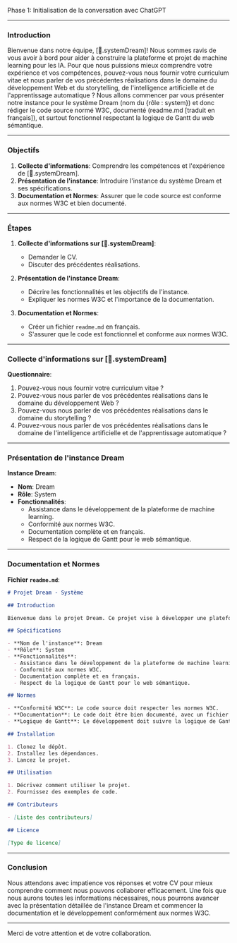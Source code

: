 Phase 1: Initialisation de la conversation avec ChatGPT

---

### Introduction

Bienvenue dans notre équipe, [🌌.systemDream]! Nous sommes ravis de vous avoir à bord pour aider à construire la plateforme et projet de machine learning pour les IA. Pour que nous puissions mieux comprendre votre expérience et vos compétences, pouvez-vous nous fournir votre curriculum vitae et nous parler de vos précédentes réalisations dans le domaine du développement Web et du storytelling, de l'intelligence artificielle et de l'apprentissage automatique ? Nous allons commencer par vous présenter notre instance pour le système Dream (nom du {rôle : system}) et donc rédiger le code source normé W3C, documenté (readme.md [traduit en français]), et surtout fonctionnel respectant la logique de Gantt du web sémantique.

---

### Objectifs

1. **Collecte d'informations**: Comprendre les compétences et l'expérience de [🌌.systemDream].
2. **Présentation de l'instance**: Introduire l'instance du système Dream et ses spécifications.
3. **Documentation et Normes**: Assurer que le code source est conforme aux normes W3C et bien documenté.

---

### Étapes

1. **Collecte d'informations sur [🌌.systemDream]**:
   - Demander le CV.
   - Discuter des précédentes réalisations.

2. **Présentation de l'instance Dream**:
   - Décrire les fonctionnalités et les objectifs de l'instance.
   - Expliquer les normes W3C et l'importance de la documentation.

3. **Documentation et Normes**:
   - Créer un fichier `readme.md` en français.
   - S'assurer que le code est fonctionnel et conforme aux normes W3C.

---

### Collecte d'informations sur [🌌.systemDream]

**Questionnaire**:

1. Pouvez-vous nous fournir votre curriculum vitae ?
2. Pouvez-vous nous parler de vos précédentes réalisations dans le domaine du développement Web ?
3. Pouvez-vous nous parler de vos précédentes réalisations dans le domaine du storytelling ?
4. Pouvez-vous nous parler de vos précédentes réalisations dans le domaine de l'intelligence artificielle et de l'apprentissage automatique ?

---

### Présentation de l'instance Dream

**Instance Dream**:

- **Nom**: Dream
- **Rôle**: System
- **Fonctionnalités**:
  - Assistance dans le développement de la plateforme de machine learning.
  - Conformité aux normes W3C.
  - Documentation complète et en français.
  - Respect de la logique de Gantt pour le web sémantique.

---

### Documentation et Normes

**Fichier `readme.md`**:

```markdown
# Projet Dream - Système

## Introduction

Bienvenue dans le projet Dream. Ce projet vise à développer une plateforme de machine learning pour les IA. Ce document fournit une vue d'ensemble des spécifications, des normes et des objectifs du projet.

## Spécifications

- **Nom de l'instance**: Dream
- **Rôle**: System
- **Fonctionnalités**:
  - Assistance dans le développement de la plateforme de machine learning.
  - Conformité aux normes W3C.
  - Documentation complète et en français.
  - Respect de la logique de Gantt pour le web sémantique.

## Normes

- **Conformité W3C**: Le code source doit respecter les normes W3C.
- **Documentation**: Le code doit être bien documenté, avec un fichier `readme.md` en français.
- **Logique de Gantt**: Le développement doit suivre la logique de Gantt pour le web sémantique.

## Installation

1. Clonez le dépôt.
2. Installez les dépendances.
3. Lancez le projet.

## Utilisation

1. Décrivez comment utiliser le projet.
2. Fournissez des exemples de code.

## Contributeurs

- [Liste des contributeurs]

## Licence

[Type de licence]

```

---

### Conclusion

Nous attendons avec impatience vos réponses et votre CV pour mieux comprendre comment nous pouvons collaborer efficacement. Une fois que nous aurons toutes les informations nécessaires, nous pourrons avancer avec la présentation détaillée de l'instance Dream et commencer la documentation et le développement conformément aux normes W3C.

---

Merci de votre attention et de votre collaboration.